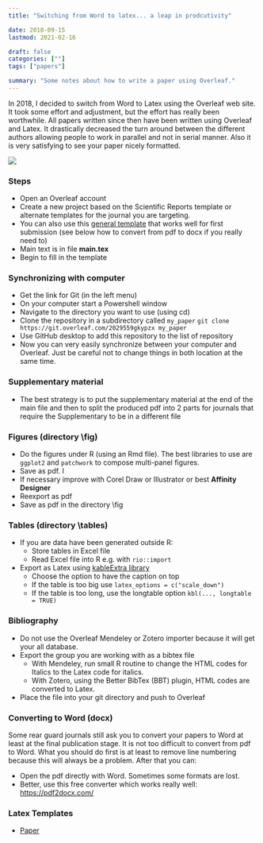 ```yaml
---
title: "Switching from Word to latex... a leap in prodcutivity"

date: 2018-09-15
lastmod: 2021-02-16

draft: false
categories: [""]
tags: ["papers"]

summary: "Some notes about how to write a paper using Overleaf."
---
```


In 2018, I decided to switch from Word to Latex using the Overleaf web site. It took some effort and adjustment, but the effort has really been worthwhile.  All papers written since then have been written using Overleaf and Latex. It drastically decreased the turn around between the different authors allowing people to work in parallel and not in serial manner.  Also it is very satisfying to see your paper nicely formatted.

![](/img/overleaf-interface.png)

### Steps
* Open an Overleaf account
* Create a new project based on the Scientific Reports template or alternate templates for the journal you are targeting.  
* You can also use this [general template](https://daniel-vaulot.fr/files/latex/template_paper.zip) that works well for first submission (see below how to convert from pdf to docx if you really need to)
* Main text is in file **main.tex**
* Begin to fill in the template

### Synchronizing with computer
* Get the link for Git (in the left menu)
* On your computer start a Powershell window 
* Navigate to the directory you want to use (using cd)
* Clone the repository in a subdirectory called `my_paper`
`git clone https://git.overleaf.com/2029559gkypzx my_paper`
* Use GitHub desktop to add this repository to the list of repository
* Now you can very easily synchronize between your computer and Overleaf. Just be careful not to change things in both location at the same time.

### Supplementary material
* The best strategy is to put the supplementary material at the end of the main file and then to split the produced pdf into 2 parts for journals that require the Supplementary to be in a different file

### Figures (directory \fig)
* Do the figures under R (using an Rmd file). The best libraries to use are `ggplot2` and `patchwork` to compose multi-panel figures.
* Save as pdf.  I
* If necessary improve with Corel Draw or Illustrator or best **Affinity Designer**
* Reexport as pdf
* Save as pdf in the directory \fig

### Tables (directory \tables)
* If you are data have been generated outside R:
    * Store tables in Excel file
    * Read Excel file into R e.g. with `rio::import`
* Export as Latex using [kableExtra library](https://haozhu233.github.io/kableExtra/awesome_table_in_pdf.pdf)
  * Choose the option to have the caption on top
  * If the table is too big use `latex_options = c("scale_down")`
  * If the table is too long, use the longtable option `kbl(..., longtable = TRUE)` 

### Bibliography
* Do not use the Overleaf Mendeley or Zotero importer because it will get your all database.
* Export the group you are working with as a bibtex file
  * With Mendeley, run small R routine to change the HTML codes for Italics to the Latex code for italics.
  * With Zotero, using the Better BibTex (BBT) plugin, HTML codes are converted to Latex.
* Place the file into your git directory and push to Overleaf

### Converting to Word (docx)
Some rear guard journals still ask you to convert your papers to Word at least at the final publication stage.  It is not too difficult to convert from pdf to Word. What you should do first is at least to remove line numbering because this will always be a problem.  After that you can:
* Open the pdf directly with Word.  Sometimes some formats are lost. 
* Better, use this free converter which works really well: https://pdf2docx.com/

### Latex Templates
* [Paper](https://daniel-vaulot.fr/files/latex/template_paper.zip)

